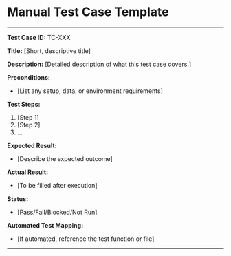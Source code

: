 # Manual Test Case Template

---

**Test Case ID:** TC-XXX

**Title:** [Short, descriptive title]

**Description:**
[Detailed description of what this test case covers.]

**Preconditions:**
- [List any setup, data, or environment requirements]

**Test Steps:**
1. [Step 1]
2. [Step 2]
3. ...

**Expected Result:**
- [Describe the expected outcome]

**Actual Result:**
- [To be filled after execution]

**Status:**
- [Pass/Fail/Blocked/Not Run]

**Automated Test Mapping:**
- [If automated, reference the test function or file]

--- 